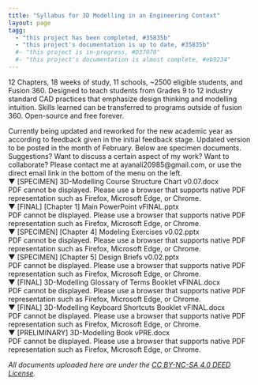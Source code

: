 ```yaml
---
title: "Syllabus for 3D Modelling in an Engineering Context"
layout: page
tagg:
  - "this project has been completed, #35835b"
  - "this project's documentation is up to date, #35835b"
  #- "this project is in-progress, #D37070"
  #- "this project's documentation is almost complete, #eb9234"
---
```

12 Chapters, 18 weeks of study, 11 schools, ~2500 eligible students, and Fusion 360. Designed to teach students from Grades 9 to 12 industry standard CAD practices that emphasize design thinking and modelling intuition. Skills learned can be transferred to programs outside of fusion 360. <!-- Plans to deploy to ~53 schools or ~15000 eligible students. --> Open-source and free forever.

<div class="content-container" data-bg-image="/assets/images/chevron2.png">
    Currently being updated and reworked for the new academic year as according to feedback given in the initial feedback stage. Updated version to be posted in the month of February. Below are specimen documents.
</div>

<div class="content-container" data-bg-image="/assets/images/chevron2.png">
    Suggestions? Want to discuss a certain aspect of my work? Want to collaborate? Please contact me at ayanali20985@gmail.com, or use the direct email link in the bottom of the menu on the left.
</div>

<div class="content-container-blue">
    <div class="dropdown-header">
        <span class="dropdown-icon">&#9660;</span> <!-- Down-arrow icon -->
        [SPECIMEN] 3D-Modelling Course Structure Chart v0.07.docx
    </div>
    <div class="dropdown-header" class="dropdown-content">
        <div class="pdf-container">
            <object class="pdf-object" data="/assets/pdf/3D-Modelling Pacing Chart v0.07.pdf" type="application/pdf">
                <div class="pdf-fallback">
                    PDF cannot be displayed. Please use a browser that supports native PDF representation such as Firefox, Microsoft Edge, or Chrome.
                </div>
            </object>
        </div>
    </div>
</div>

<div class="content-container-blue">
    <div class="dropdown-header">
        <span class="dropdown-icon">&#9660;</span> <!-- Down-arrow icon -->
        [FINAL] [Chapter 1] Main PowerPoint vFINAL.pptx
    </div>
    <div class="dropdown-header" class="dropdown-content">
        <div class="pdf-container">
            <object class="pdf-object" data="/assets/pdf/C1 Main PowerPoint vFINAL.pdf" type="application/pdf">
                <div class="pdf-fallback">
                    PDF cannot be displayed. Please use a browser that supports native PDF representation such as Firefox, Microsoft Edge, or Chrome.
                </div>
            </object>
        </div>
    </div>
</div>

<div class="content-container-blue">
    <div class="dropdown-header">
        <span class="dropdown-icon">&#9660;</span> <!-- Down-arrow icon -->
        [SPECIMEN] [Chapter 4] Modeling Exercises v0.02.pptx
    </div>
    <div class="dropdown-header" class="dropdown-content">
        <div class="pdf-container">
            <object class="pdf-object" data="/assets/pdf/C4 Modeling Exercises v0.02.pdf" type="application/pdf">
                <div class="pdf-fallback">
                    PDF cannot be displayed. Please use a browser that supports native PDF representation such as Firefox, Microsoft Edge, or Chrome.
                </div>
            </object>
        </div>
    </div>
</div>

<div class="content-container-blue">
    <div class="dropdown-header">
        <span class="dropdown-icon">&#9660;</span> <!-- Down-arrow icon -->
        [SPECIMEN] [Chapter 5] Design Briefs v0.02.pptx
    </div>
    <div class="dropdown-header" class="dropdown-content">
        <div class="pdf-container">
            <object class="pdf-object" data="/assets/pdf/C5 Design Briefs v0.02.pdf" type="application/pdf">
                <div class="pdf-fallback">
                    PDF cannot be displayed. Please use a browser that supports native PDF representation such as Firefox, Microsoft Edge, or Chrome.
                </div>
            </object>
        </div>
    </div>
</div>

<div class="content-container-blue">
    <div class="dropdown-header">
        <span class="dropdown-icon">&#9660;</span> <!-- Down-arrow icon -->
        [FINAL] 3D-Modelling Glossary of Terms Booklet vFINAL.docx
    </div>
    <div class="dropdown-header" class="dropdown-content">
        <div class="pdf-container">
            <object class="pdf-object" data="/assets/pdf/3D-Modelling Glossary of Terms Booklet v0.02.pdf" type="application/pdf">
                <div class="pdf-fallback">
                    PDF cannot be displayed. Please use a browser that supports native PDF representation such as Firefox, Microsoft Edge, or Chrome.
                </div>
            </object>
        </div>
    </div>
</div>

<div class="content-container-blue">
    <div class="dropdown-header">
        <span class="dropdown-icon">&#9660;</span> <!-- Down-arrow icon -->
        [FINAL] 3D-Modelling Keyboard Shortcuts Booklet vFINAL.docx
    </div>
    <div class="dropdown-header" class="dropdown-content">
        <div class="pdf-container">
            <object class="pdf-object" data="/assets/pdf/3D-Modelling Keyboard Shortcuts Booklet v0.03 .pdf" type="application/pdf">
                <div class="pdf-fallback">
                    PDF cannot be displayed. Please use a browser that supports native PDF representation such as Firefox, Microsoft Edge, or Chrome.
                </div>
            </object>
        </div>
    </div>
</div>

<div class="content-container-blue">
    <div class="dropdown-header">
        <span class="dropdown-icon">&#9660;</span> <!-- Down-arrow icon -->
        [PRELIMINARY] 3D-Modelling Book vPRE.docx
    </div>
    <div class="dropdown-header" class="dropdown-content">
        <div class="pdf-container">
            <object class="pdf-object" data="/assets/pdf/3D-Modelling Book vPRE.pdf" type="application/pdf">
                <div class="pdf-fallback">
                    PDF cannot be displayed. Please use a browser that supports native PDF representation such as Firefox, Microsoft Edge, or Chrome.
                </div>
            </object>
        </div>
    </div>
</div>

*All documents uploaded here are under the [CC BY-NC-SA 4.0 DEED License](https://creativecommons.org/licenses/by-nc-sa/4.0/).*